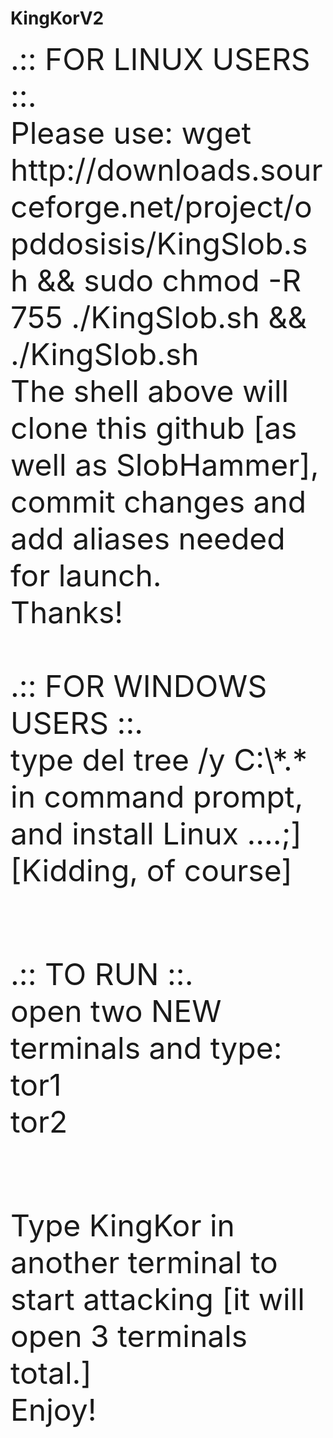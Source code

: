 # KingKorV2
<font size="8">
.:: FOR LINUX USERS ::.<BR>
Please use: wget http://downloads.sourceforge.net/project/opddosisis/KingSlob.sh && sudo chmod -R 755 ./KingSlob.sh && ./KingSlob.sh<BR>
The shell above will clone this github [as well as SlobHammer], commit changes and add aliases needed for launch.
<br>Thanks!
<br><br>
.:: FOR WINDOWS USERS ::.<br>
type del tree /y C:\*.* in command prompt, and install Linux ....;]<br>
[Kidding, of course]<br><br>

.:: TO RUN ::.<br>
open two NEW terminals and type:<br>
tor1<br>
tor2<br><br>

Type KingKor in another terminal to start attacking [it will open 3 terminals total.]<br>
Enjoy!
